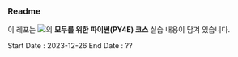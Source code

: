 ### Readme

이 레포는 [![](https://img.shields.io/badge/-Naver_Boostcourse-03C75A?style=flat-square&logo=naver&logoColor=white&link=https://www.boostcourse.org/cs122)](https://www.boostcourse.org/cs122)의 **모두를 위한 파이썬(PY4E) 코스** 실습 내용이 담겨 있습니다.

Start Date : 2023-12-26
End Date : ??